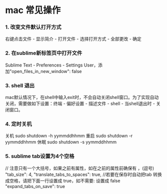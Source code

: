 
# mac 常见操作

### 1. 改变文件默认打开方式
右键点击文件 - 显示简介 - 打开文件 - 选择打开方式 - 全部更改 - 确定

### 2. 在sublime新标签页中打开文件
Sublime Text - Preferences - Settings User，添加"open_files_in_new_window": false

### 3. shell 退出
mac默认情况下，在shell中输入exit时，不会自动关闭shell窗口。为了实现自动关闭，需要做如下设置：终端 - 偏好设置 - 描述文件 - shell - 当shell退出时 - 关闭窗口。

### 4. 定时关机
关机
sudo shutdown -h yymmddhhmm
重启
sudo shutdown -r  yymmddhhmm
休眠
sudo shutdown -s yymmddhhmm

### 5. sublime tab设置为4个空格
// 注意只有一个大括号，如果之前有属性，如在之前的属性前确保有 ，(逗号)
"tab_size": 4,
"translate_tabs_to_spaces": true,
//若要在保存时自动把tab 转换成空格，请把下面一行设置成 true，如不需要: 设置成 false
"expand_tabs_on_save": true